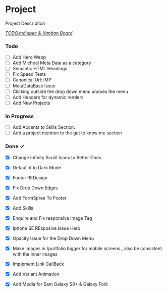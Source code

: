 # Project

Project Description

<em>[TODO.md spec & Kanban Board](https://bit.ly/3fCwKfM)</em>

### Todo

- [ ] Add Hero Webp  
- [ ] Add Micheal Meta Data as a category  
- [ ] Semantic HTML Headings  
- [ ] Fix Speed Tests  
- [ ] Canonical Url: IMP  
- [ ] MetaDataBase Issue  
- [ ] Clicking outside the drop down menu undoes the menu  
- [ ] Add Headers for dynamic renders  
- [ ] Add New Projects  

### In Progress

- [ ] Add Accents to Skills Section.  
- [ ] Add a project mention to the get to know me section  

### Done ✓

- [x] Change Infinity Scroll Icons to Better Ones  
- [x] Default it to Dark Mode  
- [x] Footer REDesign  
- [x] Fix Drop Down Edges  
- [x] Add FormSpree To Footer  
- [x] Add Skills  
- [x] Enquire and Fix responsive Image Tag  
- [x] Iphone SE REsposive Issue Hero  
- [x] Opacity Issue for the Drop Down Menu  
- [x] Make Images in /portfolio bigger for mobile screens , also be consistent with the inner images  
- [x] Implement Link CallBack  
- [x] Add Variant Animation  
- [x] Add Media for Sam Galaxy S8+ & Galaxy Fold  

